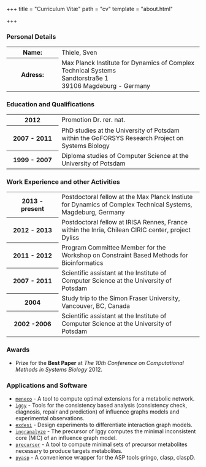 +++
title = "Curriculum Vitæ"
path = "cv"
template = "about.html"

+++

### Personal Details
<table style="width:100%">
  <tr>
    <th style="min-width:120px">Name:</td>
    <td>Thiele, Sven</td>
  </tr>
  <tr>
    <th>Adress:</td>
    <td>Max Planck Institute for Dynamics of Complex Technical Systems </br>
	Sandtorstraße 1 </br>
	39106 Magdeburg - Germany
    </td>
  </tr>
</table> 


### Education and Qualifications

<table style="width:100%">
  <tr>
    <th style="min-width:120px">2012</td>
    <td>Promotion Dr. rer. nat.</td>
  </tr>
  <tr>
    <th>2007 - 2011</td>
    <td>PhD studies at the University of Potsdam
        within the GoFORSYS Research Project on Systems Biology
    </td>
  </tr>
  <tr>
    <th>1999 - 2007</td>
    <td>Diploma studies of Computer Science at the University of Potsdam</td>
  </tr>
</table> 

###  Work Experience and other Activities
<table style="width:100%">
  <tr>
    <th style="min-width:120px">2013 - present</td>
    <td>Postdoctoral fellow at the Max Planck Instiute for Dynamics of Complex
        Technical Systems, Magdeburg, Germany</td>
  </tr>
  <tr>
    <th>2012 - 2013</td>
    <td>Postdoctoral fellow at IRISA Rennes, France within the Inria, Chilean CIRIC center, project Dyliss</td>
  </tr>
  <tr>
    <th>2011 - 2012</td>
    <td>Program Committee Member for the Workshop on Constraint Based Methods for Bioinformatics</td>
  </tr>
  <tr>
    <th>2007 - 2011</td>
    <td>Scientific assistant at the Institute of Computer Science at the University of Potsdam</td>
  </tr>
  <tr>
    <th>2004</td>
    <td>Study trip to the Simon Fraser University, Vancouver, BC, Canada</td>
  </tr>
  <tr>
    <th>2002 -2006</td>
    <td>Scientific assistant at the Institute of Computer Science at the University of Potsdam</td>
  </tr>
</table>

### Awards

* Prize for the **Best Paper** at *The 10th Conference on Computational Methods in Systems Biology* 2012.

### Applications and Software

* [`meneco`](https://github.com/bioasp/meneco) - A tool to compute optimal extensions for a metabolic network.
* [`iggy`](https://github.com/bioasp/iggy) - Tools for the consistency based analysis (consistency check, diagnosis, repair and prediction) of influence graphs models and experimental observations.
* [`exdesi`](https://github.com/bioasp/exdesi) - Design experiments to differentiate interaction graph models.
* [`ingranalyze`](https://github.com/bioasp/ingranalyze) - The precursor of Iggy computes the minimal inconsistent core (MIC) of an influence graph model.
* [`precursor`](https://github.com/bioasp/precursor) - A tool to compute minimal sets of precursor metabolites necessary to produce targets metabolites.
* [`pyasp`](https://github.com/sthiele/pyasp) - A convenience wrapper for the ASP tools gringo, clasp, claspD.
